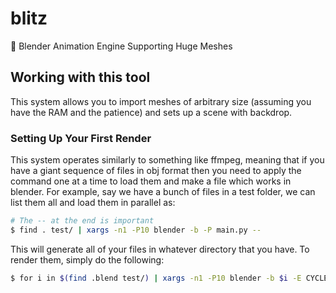 # blitz
🫥 Blender Animation Engine Supporting Huge Meshes

## Working with this tool
This system allows you to import meshes of arbitrary size (assuming you have the RAM and the patience) and sets up a scene with backdrop.

### Setting Up Your First Render
This system operates similarly to something like ffmpeg, meaning that if you have a giant sequence of files in obj format then you need to apply the command one at a time to load them and make a file which works in blender. For example, say we have a bunch of files in a test folder, we can list them all and load them in parallel as:
```bash
# The -- at the end is important
$ find . test/ | xargs -n1 -P10 blender -b -P main.py --
```
This will generate all of your files in whatever directory that you have. To render them, simply do the following:
```bash
$ for i in $(find .blend test/) | xargs -n1 -P10 blender -b $i -E CYCLES -o //$i -a
```
